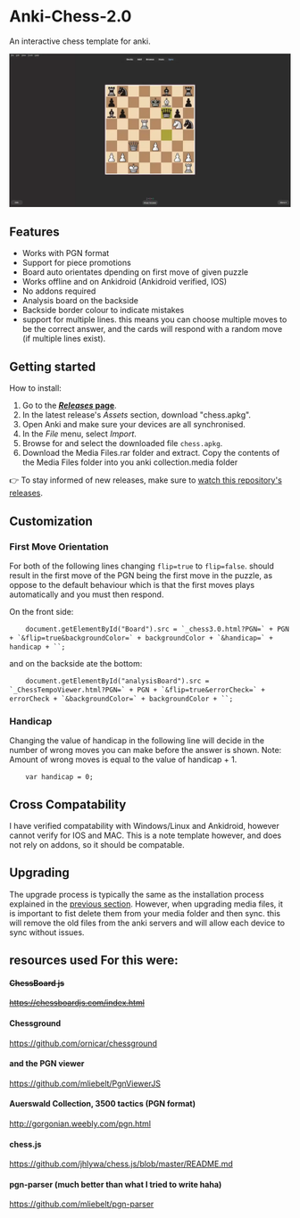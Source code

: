 # Anki-Chess-2.0
An interactive chess template for anki. 

![chess GIF](examples/chess.webp)

## Features

- Works with PGN format
- Support for piece promotions
- Board auto orientates dpending on first move of given puzzle
- Works offline and on Ankidroid (Ankidroid verified, IOS)
- No addons required
- Analysis board on the backside
- Backside border colour to indicate mistakes
- support for multiple lines. this means you can choose multiple moves to be the correct answer, and the cards will respond with a random move (if multiple lines exist).


## Getting started

How to install:

1. Go to the **[_Releases_ page](https://github.com/TowelSniffer/Anki-Chess-2.0/releases)**.
1. In the latest release's _Assets_ section, download "chess.apkg".
1. Open Anki and make sure your devices are all synchronised.
1. In the _File_ menu, select _Import_.
1. Browse for and select the downloaded file `chess.apkg`.
1. Download the Media Files.rar folder and extract. Copy the contents of the Media Files folder into you anki collection.media folder

👉 To stay informed of new releases, make sure to [watch this repository's releases](https://help.github.com/en/articles/watching-and-unwatching-releases-for-a-repository).

## Customization

### First Move Orientation

For both of the following lines changing `flip=true` to `flip=false`. should result in the first move of the PGN being the first move in the puzzle, as oppose to the default behaviour which is that the first moves plays automatically and you must then respond.

On the front side:

```
	document.getElementById("Board").src = `_chess3.0.html?PGN=` + PGN + `&flip=true&backgroundColor=` + backgroundColor + `&handicap=` + handicap + ``;
```

and on the backside ate the bottom: 

```
	document.getElementById("analysisBoard").src = `_ChessTempoViewer.html?PGN=` + PGN + `&flip=true&errorCheck=` + errorCheck + `&backgroundColor=` + backgroundColor + ``;
```

### Handicap

Changing the value of handicap in the following line will decide in the number of wrong moves you can make before the answer is shown. Note: Amount of wrong moves is equal to the value of handicap + 1.

```
	var handicap = 0;
```

## Cross Compatability

I have verified compatability with Windows/Linux and Ankidroid, however cannot verify for IOS and MAC. This is a note template however, and does not rely on addons, so it should be compatable. 

## Upgrading

The upgrade process is typically the same as the installation process explained in the [previous section](#getting-started). However, when upgrading media files, it is important to fist delete them from your media folder and then sync. this will remove the old files from the anki servers and will allow each device to sync without issues.

## resources used For this were:

#### ~~ChessBoard js~~
~~https://chessboardjs.com/index.html~~

#### Chessground
https://github.com/ornicar/chessground

#### and the PGN viewer
https://github.com/mliebelt/PgnViewerJS

#### Auerswald Collection, 3500 tactics (PGN format)
http://gorgonian.weebly.com/pgn.html

#### chess.js
https://github.com/jhlywa/chess.js/blob/master/README.md

#### pgn-parser (much better than what I tried to write haha)
https://github.com/mliebelt/pgn-parser
